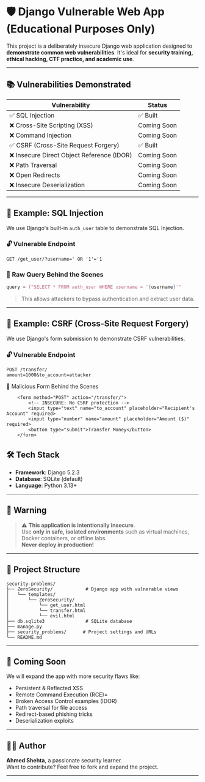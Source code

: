 
# 🛡️ Django Vulnerable Web App (Educational Purposes Only)

This project is a deliberately insecure Django web application designed to **demonstrate common web vulnerabilities**. It's ideal for **security training, ethical hacking, CTF practice, and academic use**.

---

## 📚 Vulnerabilities Demonstrated

| Vulnerability               | Status  |
|----------------------------|---------|
| ✅ SQL Injection            | ✅ Built |
| ❌ Cross-Site Scripting (XSS) | Coming Soon |
| ❌ Command Injection        | Coming Soon |
| ✅ CSRF (Cross-Site Request Forgery) | ✅ Built |
| ❌ Insecure Direct Object Reference (IDOR) | Coming Soon |
| ❌ Path Traversal           | Coming Soon |
| ❌ Open Redirects           | Coming Soon |
| ❌ Insecure Deserialization | Coming Soon |

---

## 🧪 Example: SQL Injection

We use Django's built-in `auth_user` table to demonstrate SQL Injection.

### 🔓 Vulnerable Endpoint

```http
GET /get_user/?username=' OR '1'='1
```

### 🧨 Raw Query Behind the Scenes

```python
query = f"SELECT * FROM auth_user WHERE username = '{username}'"
```

> This allows attackers to bypass authentication and extract user data.

---
## 🧪 Example: CSRF (Cross-Site Request Forgery)

We use Django's form submission to demonstrate CSRF vulnerabilities.

### 🔓 Vulnerable Endpoint
```http
POST /transfer/
amount=1000&to_account=attacker
```
🧨 Malicious Form Behind the Scenes
```
    <form method="POST" action="/transfer/">
        <!-- INSECURE: No CSRF protection -->
        <input type="text" name="to_account" placeholder="Recipient's Account" required>
        <input type="number" name="amount" placeholder="Amount ($)" required>
        <button type="submit">Transfer Money</button>
    </form>
```


## 🛠️ Tech Stack

- **Framework**: Django 5.2.3
- **Database**: SQLite (default)
- **Language**: Python 3.13+

---

## 🚫 Warning

> ⚠️ **This application is intentionally insecure**.  
> Use **only in safe, isolated environments** such as virtual machines, Docker containers, or offline labs.  
> **Never deploy in production!**

---

## 📂 Project Structure

```
security-problems/
├── ZeroSecurity/            # Django app with vulnerable views
│   └── templates/
│       └── ZeroSecurity/
│           └── get_user.html
│           └── transfer.html
│           └── evil.html
├── db.sqlite3               # SQLite database
├── manage.py
├── security_problems/      # Project settings and URLs
└── README.md
```

---

## 🚀 Coming Soon

We will expand the app with more security flaws like:
- Persistent & Reflected XSS
- Remote Command Execution (RCE)=
- Broken Access Control examples (IDOR)
- Path traversal for file access
- Redirect-based phishing tricks
- Deserialization exploits

---

## 👨‍💻 Author

**Ahmed Shehta**, a passionate security learner.  
Want to contribute? Feel free to fork and expand the project.

---
